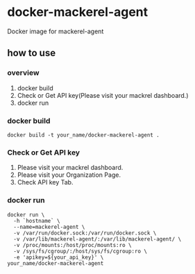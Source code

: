# docker-mackerel-agent
Docker image for mackerel-agent

## how to use

### overview

1. docker build
2. Check or Get API key(Please visit your mackrel dashboard.)
3. docker run

### docker build

```
docker build -t your_name/docker-mackerel-agent .
```

### Check or Get API key

1. Please visit your mackrel dashboard.
2. Please visit your Organization Page.
3. Check API key Tab.

### docker run

```
docker run \
  -h `hostname` \
  --name=mackerel-agent \
  -v /var/run/docker.sock:/var/run/docker.sock \
  -v /var/lib/mackerel-agent/:/var/lib/mackerel-agent/ \
  -v /proc/mounts:/host/proc/mounts:ro \
  -v /sys/fs/cgroup/:/host/sys/fs/cgroup:ro \
  -e 'apikey=${your_api_key}' \
your_name/docker-mackerel-agent
```
